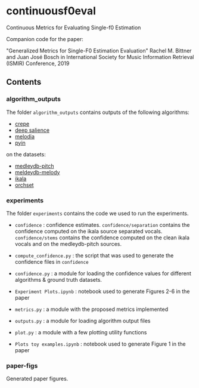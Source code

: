 # continuousf0eval
Continuous Metrics for Evaluating Single-f0 Estimation

Companion code for the paper:

"Generalized Metrics for Single-F0 Estimation Evaluation"
Rachel M. Bittner and Juan José Bosch
in International Society for Music Information Retrieval (ISMIR) Conference, 2019


## Contents

### algorithm_outputs

The folder `algorithm_outputs` contains outputs of the following algorithms:

* [crepe](https://github.com/marl/crepe)
* [deep salience](https://github.com/rabitt/ismir2017-deepsalience/blob/master/predict/predict_on_audio.py)
* [melodia](https://www.upf.edu/web/mtg/melodia)
* [pyin](https://code.soundsoftware.ac.uk/projects/pyin)

on the datasets:

* [medleydb-pitch](https://zenodo.org/record/2620624#.XZ5HkedKhTY)
* [meldeydb-melody](https://zenodo.org/record/2628782#.XZ5HrOdKhTY)
* [ikala](http://mac.citi.sinica.edu.tw/ikala/)
* [orchset](https://zenodo.org/record/1289786#.XZ5Hv-dKhTY)

### experiments

The folder `experiments` contains the code we used to run the experiments.

* `confidence` : confidence estimates. `confidence/separation` contains the confidence computed on the ikala source separated vocals. `confidence/stems` contains the confidence computed on the clean ikala vocals and on the medleydb-pitch sources.

* `compute_confidence.py` : the script that was used to generate the confidence files in `confidence`

* `confidence.py` : a module for loading the confidence values for different algorithms & ground truth datasets.

* `Experiment Plots.ipynb` : notebook used to generate Figures 2-6 in the paper

* `metrics.py` : a module with the proposed metrics implemented

* `outputs.py` : a module for loading algorithm output files

* `plot.py` : a module with a few plotting utility functions

* `Plots toy examples.ipynb` : notebook used to generate Figure 1 in the paper

### paper-figs

Generated paper figures.
